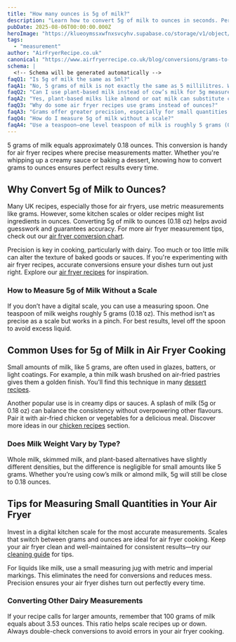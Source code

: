```yaml
---
title: "How many ounces is 5g of milk?"
description: "Learn how to convert 5g of milk to ounces in seconds. Perfect for air fryer recipes and precise measurements. Get accurate results now!"
pubDate: 2025-08-06T00:00:00.000Z
heroImage: "https://klueoymssxwfnxsvcyhv.supabase.co/storage/v1/object/public/Shmucket/how-many-ounces-is-5g-of-milk.webp"
tags:
  - "measurement"
author: "AirFryerRecipe.co.uk"
canonical: "https://www.airfryerrecipe.co.uk/blog/conversions/grams-to-ounces/how-many-ounces-is-5g-of-milk"
schema: |
  <!-- Schema will be generated automatically -->
faqQ1: "Is 5g of milk the same as 5ml?"
faqA1: "No, 5 grams of milk is not exactly the same as 5 millilitres. While they’re close, milk’s density means 5ml weighs roughly 5.1 grams. For precise air fryer recipes, use weight (grams) rather than volume (millilitres)."
faqQ2: "Can I use plant-based milk instead of cow’s milk for 5g measurements?"
faqA2: "Yes, plant-based milks like almond or oat milk can substitute cow’s milk in a 5g measurement. The weight difference is minimal, so 5 grams will still be approximately 0.18 ounces. Adjust for taste preferences in your air fryer recipes."
faqQ3: "Why do some air fryer recipes use grams instead of ounces?"
faqA3: "Grams offer greater precision, especially for small quantities like 5g of milk. Most modern kitchen scales and UK recipes use metric measurements. Converting to ounces (0.18 oz) ensures compatibility with older tools or non-metric recipes."
faqQ4: "How do I measure 5g of milk without a scale?"
faqA4: "Use a teaspoon—one level teaspoon of milk is roughly 5 grams (0.18 oz). For better accuracy, consider investing in a digital scale, especially if you frequently cook with your air fryer. Small measuring spoons also work well for tiny amounts."
---
```

<p>5 grams of milk equals approximately 0.18 ounces. This conversion is handy for air fryer recipes where precise measurements matter. Whether you're whipping up a creamy sauce or baking a dessert, knowing how to convert grams to ounces ensures perfect results every time.</p>

<h2>Why Convert 5g of Milk to Ounces?</h2>  
<p>Many UK recipes, especially those for air fryers, use metric measurements like grams. However, some kitchen scales or older recipes might list ingredients in ounces. Converting 5g of milk to ounces (0.18 oz) helps avoid guesswork and guarantees accuracy. For more air fryer measurement tips, check out our <a href=https://www.airfryerrecipe.co.uk/air-fryer-conversion-chart>air fryer conversion chart</a>.</p>  

<p>Precision is key in cooking, particularly with dairy. Too much or too little milk can alter the texture of baked goods or sauces. If you're experimenting with air fryer recipes, accurate conversions ensure your dishes turn out just right. Explore our <a href=https://www.airfryerrecipe.co.uk/recipes>air fryer recipes</a> for inspiration.</p>  

<h3>How to Measure 5g of Milk Without a Scale</h3>  
<p>If you don’t have a digital scale, you can use a measuring spoon. One teaspoon of milk weighs roughly 5 grams (0.18 oz). This method isn’t as precise as a scale but works in a pinch. For best results, level off the spoon to avoid excess liquid.</p>  

<h2>Common Uses for 5g of Milk in Air Fryer Cooking</h2>  
<p>Small amounts of milk, like 5 grams, are often used in glazes, batters, or light coatings. For example, a thin milk wash brushed on air-fried pastries gives them a golden finish. You’ll find this technique in many <a href=https://www.airfryerrecipe.co.uk/recipe-category/dessert>dessert recipes</a>.</p>  

<p>Another popular use is in creamy dips or sauces. A splash of milk (5g or 0.18 oz) can balance the consistency without overpowering other flavours. Pair it with air-fried chicken or vegetables for a delicious meal. Discover more ideas in our <a href=https://www.airfryerrecipe.co.uk/recipe-category/chicken>chicken recipes</a> section.</p>  

<h3>Does Milk Weight Vary by Type?</h3>  
<p>Whole milk, skimmed milk, and plant-based alternatives have slightly different densities, but the difference is negligible for small amounts like 5 grams. Whether you’re using cow’s milk or almond milk, 5g will still be close to 0.18 ounces.</p>  

<h2>Tips for Measuring Small Quantities in Your Air Fryer</h2>  
<p>Invest in a digital kitchen scale for the most accurate measurements. Scales that switch between grams and ounces are ideal for air fryer cooking. Keep your air fryer clean and well-maintained for consistent results—try our <a href=https://www.airfryerrecipe.co.uk/air-fryer-cleaner>cleaning guide</a> for tips.</p>  

<p>For liquids like milk, use a small measuring jug with metric and imperial markings. This eliminates the need for conversions and reduces mess. Precision ensures your air fryer dishes turn out perfectly every time.</p>  

<h3>Converting Other Dairy Measurements</h3>  
<p>If your recipe calls for larger amounts, remember that 100 grams of milk equals about 3.53 ounces. This ratio helps scale recipes up or down. Always double-check conversions to avoid errors in your air fryer cooking.</p>
